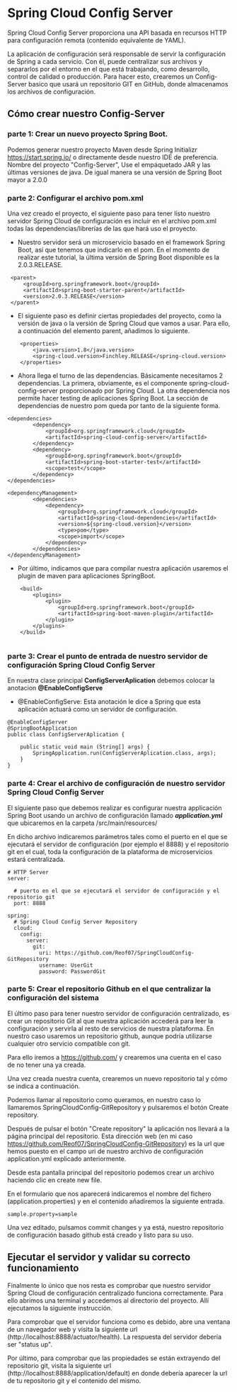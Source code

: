 # Spring Cloud Config Server
Spring Cloud Config Server proporciona una API basada en recursos HTTP para configuración remota (contenido equivalente de YAML). 

La aplicación de configuración será responsable de servir la configuración de Spring a cada servicio. Con él, puede centralizar sus archivos y separarlos por el entorno en el que está trabajando, como desarrollo, control de calidad o producción. Para hacer esto, crearemos un Config-Server basico que usará un repositorio GIT en GitHub, donde almacenamos los archivos de configuración.

## Cómo crear nuestro Config-Server

### parte 1: Crear un nuevo proyecto Spring Boot. 

Podemos generar nuestro proyecto Maven desde Spring Initializr https://start.spring.io/ o directamente desde nuestro IDE de preferencia. Nombre del proyecto "Config-Server", Use el empáquetado JAR y las últimas versiones de java. De igual manera se una versión de Spring Boot mayor a 2.0.0

### parte 2: Configurar el archivo pom.xml
Una vez creado el proyecto, el siguiente paso para tener listo nuestro servidor Spring Cloud de configuración es incluir en el archivo pom.xml todas las dependencias/librerías de las que hará uso el proyecto.

* Nuestro servidor será un microservicio basado en el framework Spring Boot, así que tenemos que indicarlo en el pom. En el momento de realizar este tutorial, la última versión de Spring Boot disponible es la 2.0.3.RELEASE.

```
 <parent>
     <groupId>org.springframework.boot</groupId>
     <artifactId>spring-boot-starter-parent</artifactId>
     <version>2.0.3.RELEASE</version>
 </parent>
```
* El siguiente paso es definir ciertas propiedades del proyecto, como la versión de java o la versión de Spring Cloud que vamos a usar. Para ello, a continuación del elemento parent, añadimos lo siguiente.

```
	<properties>
		<java.version>1.8</java.version>
		<spring-cloud.version>Finchley.RELEASE</spring-cloud.version>
	</properties>
```
* Ahora llega el turno de las dependencias. Básicamente necesitamos 2 dependencias. La primera, obviamente, es el componente spring-cloud-config-server proporcionado por Spring Cloud. La otra dependencia nos permite hacer testing de aplicaciones Spring Boot. La sección de dependencias de nuestro pom queda por tanto de la siguiente forma.

```
<dependencies>
		<dependency>	
			<groupId>org.springframework.cloud</groupId>
			<artifactId>spring-cloud-config-server</artifactId>
		</dependency>
		<dependency>
			<groupId>org.springframework.boot</groupId>
			<artifactId>spring-boot-starter-test</artifactId>	
			<scope>test</scope>
		</dependency>
</dependencies>
```
	
```
<dependencyManagement>
		<dependencies>
			<dependency>
				<groupId>org.springframework.cloud</groupId>
				<artifactId>spring-cloud-dependencies</artifactId>
				<version>${spring-cloud.version}</version>
				<type>pom</type>
				<scope>import</scope>
			</dependency>
		</dependencies>
</dependencyManagement>
```
* Por último, indicamos que para compilar nuestra aplicación usaremos el plugin de maven para aplicaciones SpringBoot.

```
	<build>
		<plugins>
			<plugin>
				<groupId>org.springframework.boot</groupId>
				<artifactId>spring-boot-maven-plugin</artifactId>
			</plugin>
		</plugins>
	</build>
	
```
### parte 3: Crear el punto de entrada de nuestro servidor de configuración Spring Cloud Config Server
En nuestra clase principal **ConfigServerAplication** debemos colocar la anotacion **@EnableConfigServe**

* @EnableConfigServe: Esta anotación le dice a Spring que esta aplicación actuará como un servidor de configuración.

```
@EnableConfigServer
@SpringBootApplication
public class ConfigServerAplication {

	public static void main (String[] args) {
		SpringApplication.run(ConfigServerAplication.class, args);
	}
}

```

### parte 4: Crear el archivo de configuración de nuestro servidor Spring Cloud Config Server
El siguiente paso que debemos realizar es configurar nuestra applicación Spring Boot usando un archivo de configuración llamado ***application.yml*** que ubicaremos en la carpeta /src/main/resources/

En dicho archivo indicaremos parámetros tales como el puerto en el que se ejecutará el servidor de configuración (por ejemplo el 8888) y el repositorio git en el cual, toda la configuración de la plataforma de microservicios estará centralizada.

```
# HTTP Server
server:

  # puerto en el que se ejecutará el servidor de configuración y el repositorio git
  port: 8888

spring:
  # Spring Cloud Config Server Repository
  cloud:
    config:
      server:
        git:
          uri: https://github.com/Reof07/SpringCloudConfig-GitRepository
          username: UserGit
          password: PasswordGit
```
					
### parte 5: Crear el repositorio Github en el que centralizar la configuración del sistema
El último paso para tener nuestro servidor de configuración centralizado, es crear un repositorio Git al que nuestra aplicación accederá para leer la configuración y servirla al resto de servicios de nuestra plataforma. En nuestro caso usaremos un repositorio github, aunque podría utilizarse cualquier otro servicio compatible con git.

Para ello iremos a https://github.com/ y crearemos una cuenta en el caso de no tener una ya creada.

Una vez creada nuestra cuenta, crearemos un nuevo repositorio tal y cómo se indica a continuación.

Podemos llamar al repositorio como queramos, en nuestro caso lo llamaremos SpringCloudConfig-GitRepository y pulsaremos el botón Create repository.

Después de pulsar el botón "Create repository" la aplicación nos llevará a la página principal del repositorio. Esta dirección web (en mi caso https://github.com/Reof07/SpringCloudConfig-GitRepository) es la url que hemos puesto en el campo uri de nuestro archivo de configuración application.yml explicado anteriormente.

Desde esta pantalla principal del repositorio podemos crear un archivo haciendo clic en create new file.

En el formulario que nos aparecerá indicaremos el nombre del fichero (application.properties) y en el contenido añadiremos la siguiente entrada.


```
sample.property=sample
```

Una vez editado, pulsamos commit changes y ya está, nuestro repositorio de configuración basado github está creado y listo para su uso.

## Ejecutar el servidor y validar su correcto funcionamiento
Finalmente lo único que nos resta es comprobar que nuestro servidor Spring Cloud de configuración centralizado funciona correctamente. Para ello abrimos una terminal y accedemos al directorio del proyecto. Allí ejecutamos la siguiente instrucción.

Para comprobar que el servidor funciona como es debido, abre una ventana de un navegador web y visita la siguiente url (http://localhost:8888/actuator/health). La respuesta del servidor debería ser "status up".

Por último, para comprobar que las propiedades se están extrayendo del repositorio git, visita la siguiente url (http://localhost:8888/application/default) en donde debería aparecer la url de tu repositorio git y el contenido del mismo.
